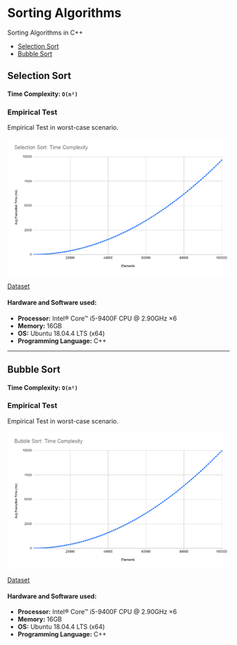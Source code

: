 # Sorting Algorithms
Sorting Algorithms in C++

- [Selection Sort](#selection-sort)
- [Bubble Sort](#bubble-sort)

## Selection Sort

#### Time Complexity: `O(n²)`

### Empirical Test

Empirical Test in worst-case scenario.

![bubblesort-graph](/src/selectionsort/results/selectionsort-graph.png)

[Dataset](/src/selectionsort/results/selectionsort-results.csv)

#### Hardware and Software used:
* **Processor:** Intel® Core™ i5-9400F CPU @ 2.90GHz ×6
* **Memory:** 16GB
* **OS:** Ubuntu 18.04.4 LTS (x64)
* **Programming Language:** C++

---

## Bubble Sort

#### Time Complexity: `O(n²)`

### Empirical Test

Empirical Test in worst-case scenario.

![bubblesort-graph](/src/bubblesort/results/bubblesort-graph.png)

[Dataset](/src/bubblesort/results/bubblesort-results.csv)

#### Hardware and Software used:
* **Processor:** Intel® Core™ i5-9400F CPU @ 2.90GHz ×6
* **Memory:** 16GB
* **OS:** Ubuntu 18.04.4 LTS (x64)
* **Programming Language:** C++
